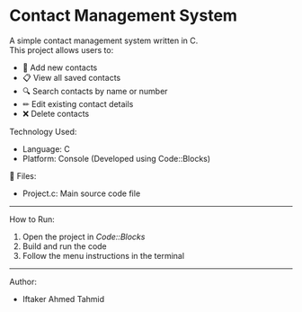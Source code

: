 # Contact Management System
A simple contact management system written in C.  
This project allows users to:

- 📇 Add new contacts  
- 📋 View all saved contacts  
- 🔍 Search contacts by name or number  
- ✏ Edit existing contact details  
- ❌ Delete contacts

 Technology Used:
- Language: C
- Platform: Console (Developed using Code::Blocks)

 📁 Files:
- Project.c: Main source code file

---
How to Run:
1. Open the project in *Code::Blocks*
2. Build and run the code
3. Follow the menu instructions in the terminal

---
 Author:
- Iftaker Ahmed Tahmid

